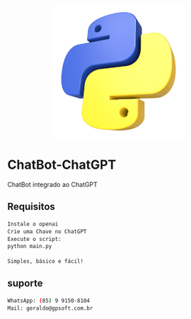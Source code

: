 

<p align="center">
  <img src="./assets/images/logo.jpg" width="300" alt="Python" /></a>
</p>

# ChatBot-ChatGPT
ChatBot integrado ao ChatGPT

## Requisitos
```bash
Instale o openai
Crie uma Chave no ChatGPT
Execute o script:
python main.py

Simples, básico e fácil!
```

## suporte
```bash
WhatsApp: (85) 9 9150-8104
Mail: geraldo@gpsoft.com.br
```


